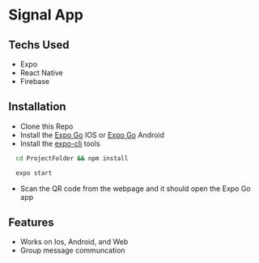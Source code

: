 # Signal App

## Techs Used

- Expo
- React Native
- Firebase

## Installation

- Clone this Repo
- Install the [Expo Go](https://apps.apple.com/gb/app/expo-go/id982107779) IOS or [Expo Go](https://play.google.com/store/apps/details?id=host.exp.exponent&hl=en_GB&gl=US) Android
- Install the [expo-cli](https://docs.expo.dev/) tools

```bash
  cd ProjectFolder && npm install
```

```bash
  expo start
```

- Scan the QR code from the webpage and it should open the Expo Go app

## Features

- Works on Ios, Android, and Web
- Group message communcation
